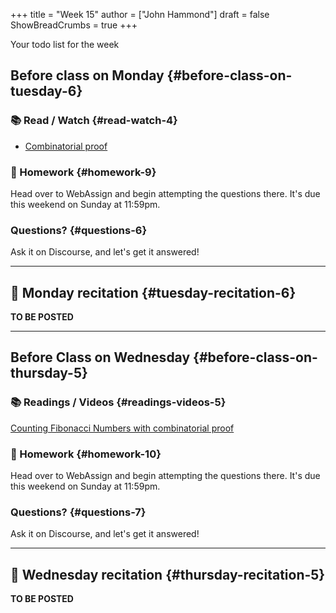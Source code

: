 +++
title = "Week 15"
author = ["John Hammond"]
draft = false
ShowBreadCrumbs = true
+++

Your todo list for the week
<!--more-->


## Before class on Monday {#before-class-on-tuesday-6}


### 📚 Read / Watch {#read-watch-4}

-   [Combinatorial
    proof](https://www.math.wichita.edu/discrete-book/section-counting-binomial.html)


### 📝 Homework {#homework-9}

Head over to WebAssign and begin attempting the questions there. It's due this weekend on Sunday at 11:59pm.


### Questions? {#questions-6}

Ask it on Discourse, and let's get it answered!

---


## 🎥 Monday recitation {#tuesday-recitation-6}

**TO BE POSTED**

---


## Before Class on Wednesday {#before-class-on-thursday-5}


### 📚 Readings / Videos {#readings-videos-5}

[Counting Fibonacci Numbers with combinatorial proof](https://www.math.wichita.edu/discrete-book/section-counting-fib.html)


### 📝 Homework {#homework-10}

Head over to WebAssign and begin attempting the questions there. It's due this weekend on Sunday at 11:59pm.


### Questions? {#questions-7}

Ask it on Discourse, and let's get it answered!

---


## 🎥 Wednesday recitation {#thursday-recitation-5}

**TO BE POSTED**
